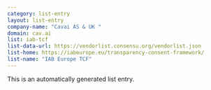 ```yaml
---
category: list-entry
layout: list-entry
company-name: "Cavai AS & UK "
domain: cav.ai
list: iab-tcf
list-data-url: https://vendorlist.consensu.org/vendorlist.json
list-home: https://iabeurope.eu/transparency-consent-framework/
list-name: "IAB Europe TCF"
---
```


This is an automatically generated list entry.
